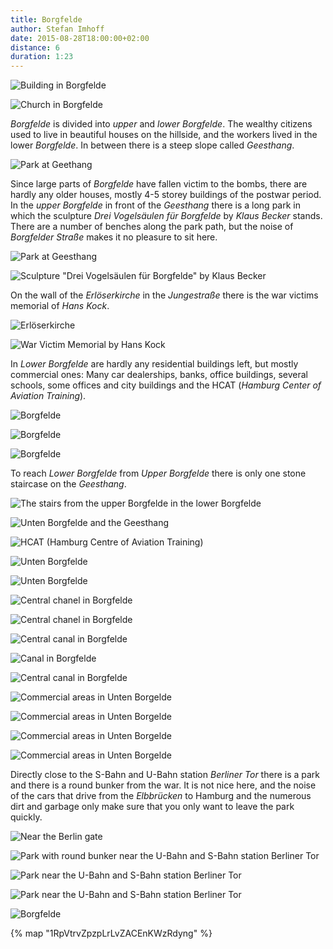 ```yaml
---
title: Borgfelde
author: Stefan Imhoff
date: 2015-08-28T18:00:00+02:00
distance: 6
duration: 1:23
---
```


![Building in Borgfelde](/assets/images/districts/borgfelde-01.jpg)

![Church in Borgfelde](/assets/images/districts/borgfelde-02.jpg)

_Borgfelde_ is divided into _upper_ and _lower Borgfelde_. The wealthy citizens used to live in beautiful houses on the hillside, and the workers lived in the lower _Borgfelde_. In between there is a steep slope called _Geesthang_.

![Park at Geethang](/assets/images/districts/borgfelde-03.jpg)

Since large parts of _Borgfelde_ have fallen victim to the bombs, there are hardly any older houses, mostly 4-5 storey buildings of the postwar period. In the _upper Borgfelde_ in front of the _Geesthang_ there is a long park in which the sculpture _Drei Vogelsäulen für Borgfelde_ by _Klaus Becker_ stands. There are a number of benches along the park path, but the noise of _Borgfelder Straße_ makes it no pleasure to sit here.

![Park at Geesthang](/assets/images/districts/borgfelde-04.jpg)

![Sculpture "Drei Vogelsäulen für Borgfelde" by Klaus Becker](/assets/images/districts/borgfelde-05.jpg)

On the wall of the _Erlöserkirche_ in the _Jungestraße_ there is the war victims memorial of _Hans Kock_.

![Erlöserkirche](/assets/images/districts/borgfelde-06.jpg)

![War Victim Memorial by Hans Kock](/assets/images/districts/borgfelde-07.jpg)

In _Lower Borgfelde_ are hardly any residential buildings left, but mostly commercial ones: Many car dealerships, banks, office buildings, several schools, some offices and city buildings and the HCAT (_Hamburg Center of Aviation Training_).

![Borgfelde](/assets/images/districts/borgfelde-08.jpg)

![Borgfelde](/assets/images/districts/borgfelde-09.jpg)

![Borgfelde](/assets/images/districts/borgfelde-10.jpg)

To reach _Lower Borgfelde_ from _Upper Borgfelde_ there is only one stone staircase on the _Geesthang_.

![The stairs from the upper Borgfelde in the lower Borgfelde](/assets/images/districts/borgfelde-11.jpg)

![Unten Borgfelde and the Geesthang](/assets/images/districts/borgfelde-12.jpg)

![HCAT (Hamburg Centre of Aviation Training)](/assets/images/districts/borgfelde-13.jpg)

![Unten Borgfelde](/assets/images/districts/borgfelde-14.jpg)

![Unten Borgfelde](/assets/images/districts/borgfelde-15.jpg)

![Central chanel in Borgfelde](/assets/images/districts/borgfelde-20.jpg)

![Central chanel in Borgfelde](/assets/images/districts/borgfelde-21.jpg)

![Central canal in Borgfelde](/assets/images/districts/borgfelde-22.jpg)

![Canal in Borgfelde](/assets/images/districts/borgfelde-23.jpg)

![Central canal in Borgfelde](/assets/images/districts/borgfelde-24.jpg)

![Commercial areas in Unten Borgelde](/assets/images/districts/borgfelde-16.jpg)

![Commercial areas in Unten Borgelde](/assets/images/districts/borgfelde-17.jpg)

![Commercial areas in Unten Borgelde](/assets/images/districts/borgfelde-18.jpg)

![Commercial areas in Unten Borgelde](/assets/images/districts/borgfelde-19.jpg)

Directly close to the S-Bahn and U-Bahn station _Berliner Tor_ there is a park and there is a round bunker from the war. It is not nice here, and the noise of the cars that drive from the _Elbbrücken_ to Hamburg and the numerous dirt and garbage only make sure that you only want to leave the park quickly.

![Near the Berlin gate](/assets/images/districts/borgfelde-25.jpg)

![Park with round bunker near the U-Bahn and S-Bahn station Berliner Tor](/assets/images/districts/borgfelde-27.jpg)

![Park near the U-Bahn and S-Bahn station Berliner Tor](/assets/images/districts/borgfelde-28.jpg)

![Park near the U-Bahn and S-Bahn station Berliner Tor](/assets/images/districts/borgfelde-26.jpg)

![Borgfelde](/assets/images/map/borgfelde.jpg)

{% map "1RpVtrvZpzpLrLvZACEnKWzRdyng" %}
